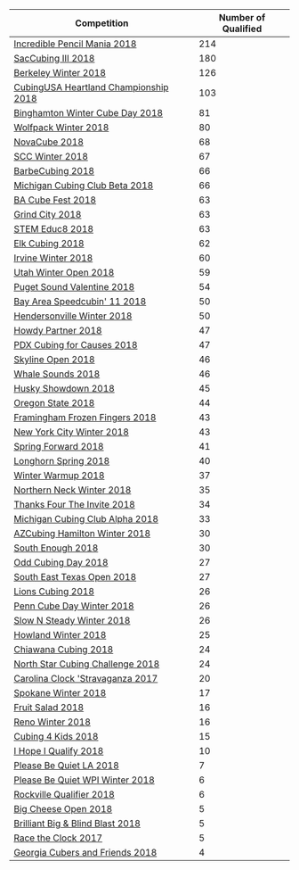 |Competition|Number of Qualified|
|--|--|
|[Incredible Pencil Mania 2018](https://www.worldcubeassociation.org/competitions/IncrediblePencilMania2018)|214
|[SacCubing III 2018](https://www.worldcubeassociation.org/competitions/SacCubingIII2018)|180
|[Berkeley Winter 2018](https://www.worldcubeassociation.org/competitions/BerkeleyWinter2018)|126
|[CubingUSA Heartland Championship 2018](https://www.worldcubeassociation.org/competitions/HeartlandChampionships2018)|103
|[Binghamton Winter Cube Day 2018](https://www.worldcubeassociation.org/competitions/BinghamtonWinterCubeDay2018)|81
|[Wolfpack Winter 2018](https://www.worldcubeassociation.org/competitions/WolfpackWinter2018)|80
|[NovaCube 2018](https://www.worldcubeassociation.org/competitions/NovaCube2018)|68
|[SCC Winter 2018](https://www.worldcubeassociation.org/competitions/SCCWinter2018)|67
|[BarbeCubing 2018](https://www.worldcubeassociation.org/competitions/BarbeCubing2018)|66
|[Michigan Cubing Club Beta 2018](https://www.worldcubeassociation.org/competitions/MichiganCubingClubBeta2018)|66
|[BA Cube Fest 2018](https://www.worldcubeassociation.org/competitions/BACubeFest2018)|63
|[Grind City 2018](https://www.worldcubeassociation.org/competitions/GrindCity2018)|63
|[STEM Educ8 2018](https://www.worldcubeassociation.org/competitions/STEMEduc82018)|63
|[Elk Cubing 2018](https://www.worldcubeassociation.org/competitions/ElkCubing2018)|62
|[Irvine Winter 2018](https://www.worldcubeassociation.org/competitions/IrvineWinter2018)|60
|[Utah Winter Open 2018](https://www.worldcubeassociation.org/competitions/UtahWinterOpen2018)|59
|[Puget Sound Valentine 2018](https://www.worldcubeassociation.org/competitions/PugetSoundValentine2018)|54
|[Bay Area Speedcubin' 11 2018](https://www.worldcubeassociation.org/competitions/BayAreaSpeedcubin112018)|50
|[Hendersonville Winter 2018](https://www.worldcubeassociation.org/competitions/HendersonvilleWinter2018)|50
|[Howdy Partner 2018](https://www.worldcubeassociation.org/competitions/HowdyPartner2018)|47
|[PDX Cubing for Causes 2018](https://www.worldcubeassociation.org/competitions/PDXCubingforCauses2018)|47
|[Skyline Open 2018](https://www.worldcubeassociation.org/competitions/SkylineOpen2018)|46
|[Whale Sounds 2018](https://www.worldcubeassociation.org/competitions/WhaleSounds2018)|46
|[Husky Showdown 2018](https://www.worldcubeassociation.org/competitions/HuskyShowdown2018)|45
|[Oregon State 2018](https://www.worldcubeassociation.org/competitions/OregonState2018)|44
|[Framingham Frozen Fingers 2018](https://www.worldcubeassociation.org/competitions/FraminghamFrozenFingers2018)|43
|[New York City Winter 2018](https://www.worldcubeassociation.org/competitions/NewYorkCityWinter2018)|43
|[Spring Forward 2018](https://www.worldcubeassociation.org/competitions/SpringForward2018)|41
|[Longhorn Spring 2018](https://www.worldcubeassociation.org/competitions/LonghornSpring2018)|40
|[Winter Warmup 2018](https://www.worldcubeassociation.org/competitions/WinterWarmup2018)|37
|[Northern Neck Winter 2018](https://www.worldcubeassociation.org/competitions/NorthernNeckWinter2018)|35
|[Thanks Four The Invite 2018](https://www.worldcubeassociation.org/competitions/ThanksFourTheInvite2018)|34
|[Michigan Cubing Club Alpha 2018](https://www.worldcubeassociation.org/competitions/MichiganCubingClubAlpha2018)|33
|[AZCubing Hamilton Winter 2018](https://www.worldcubeassociation.org/competitions/AZCubingHamiltonWinter2018)|30
|[South Enough 2018](https://www.worldcubeassociation.org/competitions/SouthEnough2018)|30
|[Odd Cubing Day 2018](https://www.worldcubeassociation.org/competitions/OddCubingDay2018)|27
|[South East Texas Open 2018](https://www.worldcubeassociation.org/competitions/SouthEastTexasOpen2018)|27
|[Lions Cubing 2018](https://www.worldcubeassociation.org/competitions/LionsCubing2018)|26
|[Penn Cube Day Winter 2018](https://www.worldcubeassociation.org/competitions/PennCubeDayWinter2018)|26
|[Slow N Steady Winter 2018](https://www.worldcubeassociation.org/competitions/SlowNSteadyWinter2018)|26
|[Howland Winter 2018](https://www.worldcubeassociation.org/competitions/HowlandWinter2018)|25
|[Chiawana Cubing 2018](https://www.worldcubeassociation.org/competitions/ChiawanaCubing2018)|24
|[North Star Cubing Challenge 2018](https://www.worldcubeassociation.org/competitions/NorthStarCubingChallenge2018)|24
|[Carolina Clock 'Stravaganza 2017](https://www.worldcubeassociation.org/competitions/CarolinaClockStravaganza2017)|20
|[Spokane Winter 2018](https://www.worldcubeassociation.org/competitions/SpokaneWinter2018)|17
|[Fruit Salad 2018](https://www.worldcubeassociation.org/competitions/FruitSalad2018)|16
|[Reno Winter 2018](https://www.worldcubeassociation.org/competitions/RenoWinter2018)|16
|[Cubing 4 Kids 2018](https://www.worldcubeassociation.org/competitions/Cubing4Kids2018)|15
|[I Hope I Qualify 2018](https://www.worldcubeassociation.org/competitions/IHopeIQualify2018)|10
|[Please Be Quiet LA 2018](https://www.worldcubeassociation.org/competitions/PBQLA2018)|7
|[Please Be Quiet WPI Winter 2018](https://www.worldcubeassociation.org/competitions/PleaseBeQuietWPIWinter2018)|6
|[Rockville Qualifier 2018](https://www.worldcubeassociation.org/competitions/RockvilleQualifier2018)|6
|[Big Cheese Open 2018](https://www.worldcubeassociation.org/competitions/BigCheeseOpen2018)|5
|[Brilliant Big &amp; Blind Blast 2018](https://www.worldcubeassociation.org/competitions/BrilliantBNBB2018)|5
|[Race the Clock 2017](https://www.worldcubeassociation.org/competitions/RacetheClock2017)|5
|[Georgia Cubers and Friends 2018](https://www.worldcubeassociation.org/competitions/GACubers2018)|4
